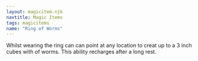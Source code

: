 ```yaml
---
layout: magicitem.njk
navtitle: Magic Items
tags: magicitems
name: "Ring of Worms"
---
```

Whilst wearing the ring can can point at any location to creat up to a 3 inch cubes with of worms. This ability recharges after a long rest.
